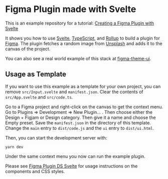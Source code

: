 # Figma Plugin made with Svelte

This is an example repository for a tutorial: [Creating a Figma Plugin with Svelte][tutorial]

It shows you how to use [Svelte][svelte], [TypeScript][typescript], and [Rollup][rollup] to build a plugin for [Figma][figma]. The plugin fetches a random image from [Unsplash][unsplash] and adds it to the canvas of the project.

You can also see a real world example of this stack at [figma-theme-ui][figma-theme-ui].

## Usage as Template

If you want to use this example as a template for your own project, you can remove `src/Input.svelte` and `manifest.json`. Clear the contents of `src/App.svelte` and `src/code.ts`.

Go to a Figma project and right-click on the canvas to get the context menu. Go to Plugins => Development => New Plugin... . Then choose either the Design + Figjam or Design category. Then give it a name and choose the Empty preset. Save the `manifest.json` in the directory of this template. Change the `main` entry to `dist/code.js` and the `ui` entry to `dist/ui.html`.

Then, you can start the development server with:

```shell
yarn dev
```

Under the same context menu you now can run the example plugin.

Please see [Figma Plugin DS Svelte][ds-svelte] for usage instructions on the components and CSS styles.

[tutorial]: https://www.lekoarts.de/javascript/creating-a-figma-plugin-with-svelte
[svelte]: https://svelte.dev/
[typescript]: https://www.typescriptlang.org/
[rollup]: https://rollupjs.org/guide/en/
[figma]: https://figma.com/
[unsplash]: https://unsplash.com/
[figma-theme-ui]: https://github.com/LekoArts/figma-theme-ui
[ds-svelte]: https://github.com/thomas-lowry/figma-plugin-ds-svelte
